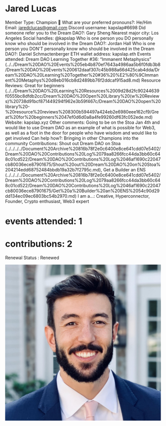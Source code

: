 # Jared Lucas

Member Type: Champion 🙌
What are your preferred pronouns?: He/Him
Email: jaredclucas@gmail.com
Discord username: kapslap#6698
Did someone refer you to the Dream DAO?: Gary Sheng
Nearest major city: Los Angeles
Social handles: @kapslap
Who is one person you DO personally know who should be involved in the Dream DAO?: Jordan Hall
Who is one person you DON'T personally know who should be involved in the Dream DAO?: Daniel Schmactenberger
ETH wallet address: kapslap.eth
Events attended: Dream DAO Learning Together #36: “Immanent Metaphysics” (../../Dream%20DAO%20Events%205eb4b870ef7643a4986aa5b6f0fdb3b8/Dream%20DAO%20Events%200612daaf307c45b988a66d425cab4dda/Dream%20DAO%20Learning%20Together%20#36%20%E2%80%9CImmanent%20Metaphys%20d8eb016cb8d2489bb76f2ddcaf915ad8.md)
Resource Reviews: Great for beginners (../../Dream%20DAO%20Learning%20Resources%2009d28d2fc90244639f0555bc8dfdb2cc/Dream%20DAO%20Open%20Library%20(w%20Reviews)%20738d91bcf871449294f962e3b59f467c/Dream%20DAO%20open%20library%20-%20resource%20reviews%208300b594497a424eb2e6980eee162cf9/Great%20for%20beginners%2047ef0d6d0a8a4fe99260df63fc052ede.md)
Website: kapslap.xyz
Other comments: Going to be on the Stoa Jan 4th and would like to use Dream DAO as an example of what is possible for Web3, as well as a foot in the door for people who have wisdom and would like to get involved
Can help how?: Bringing in other Champions into the community
Contributions: Shout out Dream DAO on Stoa (../../../../Document%20Archive%20816b78f2e0c6400e8ce641cdd07e5402/Dream%20DAO%20Contributions%20Log%2079aa8266fcc44da3bb60c648c01cd522/Dream%20DAO%20Contributions%20Log%2046af1690c22047cb80036ece87901675/Shout%20out%20Dream%20DAO%20on%20Stoa%204214edd68752484bbdb19a32b7f2795c.md), Get a Builder an ENS (../../../../Document%20Archive%20816b78f2e0c6400e8ce641cdd07e5402/Dream%20DAO%20Contributions%20Log%2079aa8266fcc44da3bb60c648c01cd522/Dream%20DAO%20Contributions%20Log%2046af1690c22047cb80036ece87901675/Get%20a%20Builder%20an%20ENS%2054c90d29dd134ec09ec6803bc54b2970.md)
I am a...: Creative, Hyperconnector, Founder, Crypto enthusiast, Web3 expert
# events attended: 1
# contributions: 2
Renewal Status : Renewed

![Untitled](../../Dream%20DAO%20Voting%20Member%20List%201790792012994a419257db8f8a7807ff/%5BS2%5D%20Dream%20DAO%20Founding%20Voting%20Member%20List%202c05a57dde504a87a8ced236cce0b149/Jared%20Lucas%201a751c3def9948158f6116480828f6ef/Untitled.png)